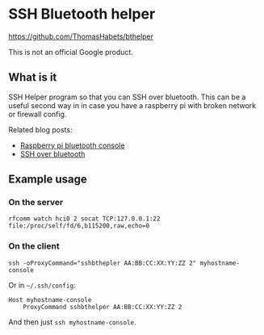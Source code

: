 # SSH Bluetooth helper

https://github.com/ThomasHabets/bthelper

This is not an official Google product.

## What is it

SSH Helper program so that you can SSH over bluetooth. This can be a useful
second way in in case you have a raspberry pi with broken network or firewall
config.

Related blog posts:
* [Raspberry pi bluetooth console](https://blog.habets.se/2022/01/Raspberry-Pi-Bluetooth-console.html)
* [SSH over bluetooth](https://blog.habets.se/2022/01/SSH-over-Bluetooth.html)

## Example usage

### On the server

```
rfcomm watch hci0 2 socat TCP:127.0.0.1:22 file:/proc/self/fd/6,b115200,raw,echo=0
```

### On the client

```
ssh -oProxyCommand="sshbthepler AA:BB:CC:XX:YY:ZZ 2" myhostname-console
```

Or in `~/.ssh/config`:

```
Host myhostname-console
    ProxyCommand sshbthelper AA:BB:CC:XX:YY:ZZ 2
```

And then just `ssh myhostname-console`.
